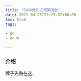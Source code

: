 ```yaml
---
title: "Go中分布式框架对比"
date: 2021-04-25T22:25:52+08:00 
toc: true 
tags:

- go
- enum

---
```


### 介绍

牌子先贴在这.

